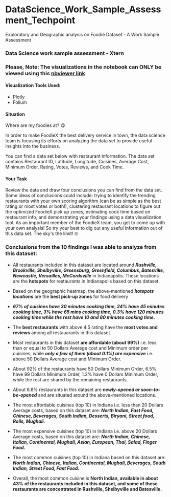 # DataScience_Work_Sample_Assessment_Techpoint
Exploratory and Geographic analysis on Foodie Dataset - A Work Sample Assessment





### Data Science work sample assessment - Xtern 

### Please, Note: The visualizations in the notebook can ONLY be viewed using this [nbviewer link](https://nbviewer.jupyter.org/github/AdeboyeML/DataScience_Work_Sample_Assessment_Techpoint/blob/main/Data_Science_Work_Sample_Assessment.ipynb)


#### Visualization Tools Used:

- Plotly
- Folium

#### Situation

Where are my foodies at? 😋 

In order to make FoodieX the best delivery service in town, the data science team is focusing its efforts on analyzing the data set to provide useful insights into the business. 

You can find a data set below with restaurant information. The data set contains Restaurant ID, Latitude, Longitude, Cuisines, Average Cost, Minimum Order, Rating, Votes, Reviews, and Cook Time.

#### Your Task

Review the data and draw four conclusions you can find from the data set. Some ideas of conclusions could include: trying to identify the trending restaurants with your own scoring algorithm (can be as simple as the best rating or most votes or both!), clustering restaurant locations to figure out the optimized FoodieX pick up zones, estimating cook time based on restaurant info, and demonstrating your findings using a data visualization tool. As an important member of the FoodieX team, you get to come up with your own analysis! So try your best to dig out any useful information out of this data set. The sky's the limit! 🤓


### Conclusions from the 10 findings I was able to analyze from this dataset:

- All restaurants included in this dataset are located around ***Rushville, Brookville, Shelbyville, Greensburg, Greenfield, Columbus, Batesville, Newcastle, Versailles, McCordsville*** in Indianapolis. These locations are the **hotspots** for restaurants in Indianapolis based on this dataset.



- Based on the geographic heatmap, the above-mentioned ***hotspots locations*** are the **best pick-up zones** for food delivery



- ***67% of cuisines have 30 minutes cooking time, 24% have 45 minutes cooking time, 3% have 65 mins cooking time, 0.3% have 120 minutes cooking time while the rest have 10 and 80 minutes cooking time.***



- The **best restaurants** with above 4.5 rating have the **most votes and reviews** among all restauarants in this dataset.



- Most restaurants in this dataset **are affordable (about 99%)** i.e. less than or equal to 50 Dollars Average cost and Minimum order per cuisines, while ***only a few of them (about 0.1%) are expensive*** i.e. above 50 Dollars Average cost and Minimum Order.



- About 92% of the restaurants have 50 Dollars Minimum Order, 6.5% have 99 Dollars Minimum Order, 1.2% have 0 Dollars Minimum Order, while the rest are shared by the remaining restaurants.



- About 6.8% restaurants in this dataset are ***newly-opened or soon-to-be-opened*** and are situated around the above-mentioned locations.



- The most affordable cuisines (top 10) in Indiana i.e. less than 20 Dollars Average costs, based on this dataset are: ***North Indian, Fast Food, Chinese, Beverages, South Indian, Desserts, Biryani, Street food, Rolls, Mughali***.



- The most expensive cuisines (top 10) in Indiana i.e. above 20 Dollars Average costs, based on this dataset are: ***North Indian, Chinese, Italian, Continental, Mughali, Asian, European, Thai, Salad, Finger Food.***



- The most common cuisines (top 10) in Indiana based on this dataset are: ***North Indian, Chinese, Italian, Continental, Mughali, Beverages, South Indian, Street Food, Fast Food.***



- Overall, the most common cuisine is **North Indian, available in about 43% of the restaurants included in this dataset, and some of these restaurants are concentrated in Rushville, Shelbyville and Batesville.**
